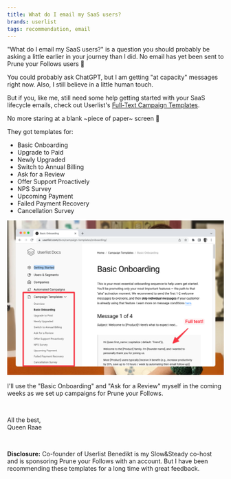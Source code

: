 ```yaml
---
title: What do I email my SaaS users?
brands: userlist
tags: recommendation, email
---
```


"What do I email my SaaS users?" is a question you should probably be asking a little earlier in your journey than I did. No email has yet been sent to Prune your Follows users 😬

You could probably ask ChatGPT, but I am getting "at capacity" messages right now. Also, I still believe in a little human touch.

But if you, like me, still need some help getting started with your SaaS lifecycle emails, check out Userlist's [Full-Text Campaign Templates](https://userlist.com/docs/campaign-templates/).

No more staring at a blank ~piece of paper~ screen 💪

They got templates for:

- Basic Onboarding
- Upgrade to Paid
- Newly Upgraded
- Switch to Annual Billing
- Ask for a Review
- Offer Support Proactively
- NPS Survey
- Upcoming Payment
- Failed Payment Recovery
- Cancellation Survey

[![Screenshot of list of templates + start of "Basic Onboarding"](./templates.png)](https://userlist.com/docs/campaign-templates/)

I'll use the "Basic Onboarding" and "Ask for a Review" myself in the coming weeks as we set up campaigns for Prune your Follows.

&nbsp;

All the best,\
Queen Raae

&nbsp;

**Disclosure:** Co-founder of Userlist Benedikt is my Slow&Steady co-host and is sponsoring Prune your Follows with an account. But I have been recommending these templates for a long time with great feedback.
